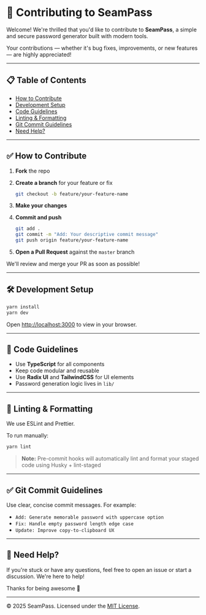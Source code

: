 # 🤝 Contributing to SeamPass

Welcome! We're thrilled that you'd like to contribute to **SeamPass**, a simple and secure password generator built with modern tools.

Your contributions — whether it's bug fixes, improvements, or new features — are highly appreciated!

---

## 📋 Table of Contents

- [How to Contribute](#how-to-contribute)
- [Development Setup](#development-setup)
- [Code Guidelines](#code-guidelines)
- [Linting & Formatting](#linting--formatting)
- [Git Commit Guidelines](#git-commit-guidelines)
- [Need Help?](#need-help)

---

## ✅ How to Contribute

1. **Fork** the repo
2. **Create a branch** for your feature or fix

   ```bash
   git checkout -b feature/your-feature-name
   ```

3. **Make your changes**
4. **Commit and push**

   ```bash
   git add .
   git commit -m "Add: Your descriptive commit message"
   git push origin feature/your-feature-name
   ```

5. **Open a Pull Request** against the `master` branch

We'll review and merge your PR as soon as possible!

---

## 🛠 Development Setup

```bash
yarn install
yarn dev
```

Open [http://localhost:3000](http://localhost:3000) to view in your browser.

---

## 🧹 Code Guidelines

- Use **TypeScript** for all components
- Keep code modular and reusable
- Use **Radix UI** and **TailwindCSS** for UI elements
- Password generation logic lives in `lib/`

---

## 🧼 Linting & Formatting

We use ESLint and Prettier.

To run manually:

```bash
yarn lint
```

> **Note:** Pre-commit hooks will automatically lint and format your staged code using Husky + lint-staged

---

## ✅ Git Commit Guidelines

Use clear, concise commit messages. For example:

- `Add: Generate memorable password with uppercase option`
- `Fix: Handle empty password length edge case`
- `Update: Improve copy-to-clipboard UX`

---

## 💬 Need Help?

If you're stuck or have any questions, feel free to open an issue or start a discussion. We're here to help!

Thanks for being awesome 🙌

---

© 2025 SeamPass. Licensed under the [MIT License](LICENSE).
